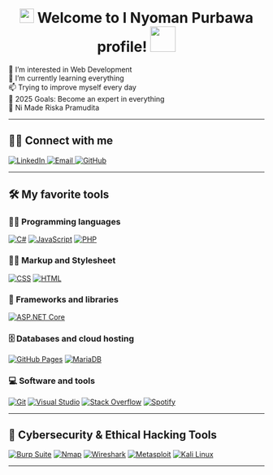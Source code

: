 <h1 align="center">
  <img src="https://media.giphy.com/media/hvRJCLFzcasrR4ia7z/giphy.gif" width="28">
  Welcome to I Nyoman Purbawa profile!
  <img src="https://media.giphy.com/media/12oufCB0MyZ1Go/giphy.gif" width="50">
</h1>

👀 I’m interested in Web Development  
🌱 I’m currently learning everything  
📫 Trying to improve myself every day  
🥅 2025 Goals: Become an expert in everything  
💞️ Ni Made Riska Pramudita  

---

## 🙋‍♂️ Connect with me

<p align="">
  <a href="https://www.linkedin.com/in/i-nyoman-purbawa-b506b22a0/">
    <img alt="LinkedIn" title="LinkedIn" src="https://img.shields.io/badge/-LinkedIn-0077B5?style=for-the-badge&logo=linkedin&logoColor=white"/>
  </a>
  <a href="mailto:inyomanpurbawa4@gmail.com">
    <img alt="Email" title="Email" src="https://img.shields.io/badge/-Email-D14836?style=for-the-badge&logo=gmail&logoColor=white"/>
  </a>
  <a href="https://github.com/inyomanpurbawa">
    <img alt="GitHub" title="GitHub" src="https://img.shields.io/badge/-GitHub-181717?style=for-the-badge&logo=github&logoColor=white"/>
  </a>
</p>

---

## 🛠️ My favorite tools

### 👨‍💻 Programming languages
<p>
  <a href="#"><img alt="C#" src="https://img.shields.io/badge/C%23-239120?logo=c-sharp&logoColor=white"></a>
  <a href="#"><img alt="JavaScript" src="https://img.shields.io/badge/JavaScript-F7DF1E?logo=javascript&logoColor=000"></a>
  <a href="#"><img alt="PHP" src="https://img.shields.io/badge/PHP-777BB4?logo=php&logoColor=white"></a>
</p>

### 👷‍♂️ Markup and Stylesheet
<p>
  <a href="#"><img alt="CSS" src="https://img.shields.io/badge/CSS-1572B6?logo=css3&logoColor=fff"></a>
  <a href="#"><img alt="HTML" src="https://img.shields.io/badge/HTML-E34F26?logo=html5&logoColor=white"></a>
</p>

### 🧰 Frameworks and libraries
<p>
  <a href="#"><img alt="ASP.NET Core" src="https://img.shields.io/badge/ASP.NET%20Core-512BD4?logo=.net&logoColor=white"></a>
</p>

### 🗄️ Databases and cloud hosting
<p>
  <a href="#"><img alt="GitHub Pages" src="https://img.shields.io/badge/GitHub%20Pages-327FC7?logo=github&logoColor=white"></a>
  <a href="#"><img alt="MariaDB" src="https://img.shields.io/badge/MariaDB-003545?logo=mariadb&logoColor=white"></a>
</p>

### 💻 Software and tools
<p>
  <a href="#"><img alt="Git" src="https://img.shields.io/badge/Git-F05033?logo=git&logoColor=white"></a>
  <a href="#"><img alt="Visual Studio" src="https://custom-icon-badges.demolab.com/badge/Visual%20Studio-5C2D91.svg?&logo=visual-studio&logoColor=white"></a>
  <a href="#"><img alt="Stack Overflow" src="https://img.shields.io/badge/Stack%20Overflow-FE7A16?logo=stack-overflow&logoColor=white"></a>
  <a href="#"><img alt="Spotify" src="https://img.shields.io/badge/Spotify-1DB954?logo=spotify&logoColor=white"></a>
</p>

---

## 🔐 Cybersecurity & Ethical Hacking Tools
<p>
  <a href="#"><img alt="Burp Suite" src="https://img.shields.io/badge/Burp%20Suite-FF6633?logo=burpsuite&logoColor=white"></a>
  <a href="#"><img alt="Nmap" src="https://img.shields.io/badge/Nmap-004B87"></a>
  <a href="#"><img alt="Wireshark" src="https://img.shields.io/badge/Wireshark-1679A7?logo=wireshark&logoColor=white"></a>
  <a href="#"><img alt="Metasploit" src="https://img.shields.io/badge/Metasploit-000000"></a>
  <a href="#"><img alt="Kali Linux" src="https://img.shields.io/badge/Kali%20Linux-557C94?logo=kalilinux&logoColor=white"></a>
</p>

---

